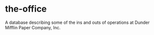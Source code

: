 # the-office
A database describing some of the ins and outs of operations at Dunder Mifflin Paper Company, Inc.
